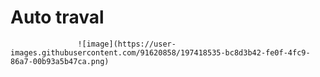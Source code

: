 # Auto traval
                   ![image](https://user-images.githubusercontent.com/91620858/197418535-bc8d3b42-fe0f-4fc9-86a7-00b93a5b47ca.png)

